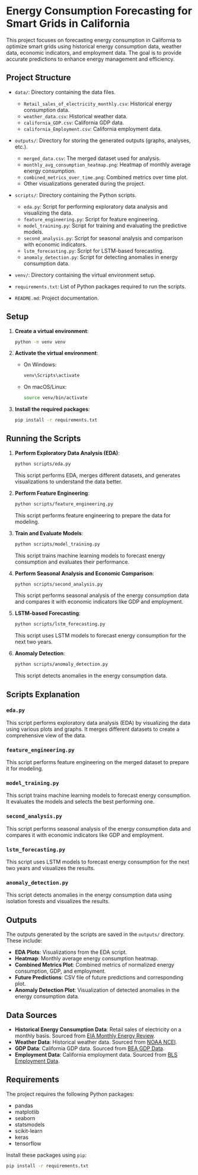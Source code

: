 # Energy Consumption Forecasting for Smart Grids in California

This project focuses on forecasting energy consumption in California to optimize smart grids using historical energy consumption data, weather data, economic indicators, and employment data. The goal is to provide accurate predictions to enhance energy management and efficiency.

## Project Structure

- `data/`: Directory containing the data files.
  - `Retail_sales_of_electricity_monthly.csv`: Historical energy consumption data.
  - `weather_data.csv`: Historical weather data.
  - `california_GDP.csv`: California GDP data.
  - `california_Employment.csv`: California employment data.

- `outputs/`: Directory for storing the generated outputs (graphs, analyses, etc.).
  - `merged_data.csv`: The merged dataset used for analysis.
  - `monthly_avg_consumption_heatmap.png`: Heatmap of monthly average energy consumption.
  - `combined_metrics_over_time.png`: Combined metrics over time plot.
  - Other visualizations generated during the project.

- `scripts/`: Directory containing the Python scripts.
  - `eda.py`: Script for performing exploratory data analysis and visualizing the data.
  - `feature_engineering.py`: Script for feature engineering.
  - `model_training.py`: Script for training and evaluating the predictive models.
  - `second_analysis.py`: Script for seasonal analysis and comparison with economic indicators.
  - `lstm_forecasting.py`: Script for LSTM-based forecasting.
  - `anomaly_detection.py`: Script for detecting anomalies in energy consumption data.

- `venv/`: Directory containing the virtual environment setup.

- `requirements.txt`: List of Python packages required to run the scripts.
- `README.md`: Project documentation.

## Setup

1. **Create a virtual environment**:
    ```bash
    python -m venv venv
    ```

2. **Activate the virtual environment**:
    - On Windows:
      ```bash
      venv\Scripts\activate
      ```
    - On macOS/Linux:
      ```bash
      source venv/bin/activate
      ```

3. **Install the required packages**:
    ```bash
    pip install -r requirements.txt
    ```

## Running the Scripts

1. **Perform Exploratory Data Analysis (EDA)**:
    ```bash
    python scripts/eda.py
    ```
    This script performs EDA, merges different datasets, and generates visualizations to understand the data better.

2. **Perform Feature Engineering**:
    ```bash
    python scripts/feature_engineering.py
    ```
    This script performs feature engineering to prepare the data for modeling.

3. **Train and Evaluate Models**:
    ```bash
    python scripts/model_training.py
    ```
    This script trains machine learning models to forecast energy consumption and evaluates their performance.

5. **Perform Seasonal Analysis and Economic Comparison**:
    ```bash
    python scripts/second_analysis.py
    ```
    This script performs seasonal analysis of the energy consumption data and compares it with economic indicators like GDP and employment.

6. **LSTM-based Forecasting**:
    ```bash
    python scripts/lstm_forecasting.py
    ```
    This script uses LSTM models to forecast energy consumption for the next two years.

7. **Anomaly Detection**:
    ```bash
    python scripts/anomaly_detection.py
    ```
    This script detects anomalies in the energy consumption data.

## Scripts Explanation

### `eda.py`
This script performs exploratory data analysis (EDA) by visualizing the data using various plots and graphs. It merges different datasets to create a comprehensive view of the data.

### `feature_engineering.py`
This script performs feature engineering on the merged dataset to prepare it for modeling.

### `model_training.py`
This script trains machine learning models to forecast energy consumption. It evaluates the models and selects the best performing one.

### `second_analysis.py`
This script performs seasonal analysis of the energy consumption data and compares it with economic indicators like GDP and employment.

### `lstm_forecasting.py`
This script uses LSTM models to forecast energy consumption for the next two years and visualizes the results.

### `anomaly_detection.py`
This script detects anomalies in the energy consumption data using isolation forests and visualizes the results.

## Outputs

The outputs generated by the scripts are saved in the `outputs/` directory. These include:
- **EDA Plots**: Visualizations from the EDA script.
- **Heatmap**: Monthly average energy consumption heatmap.
- **Combined Metrics Plot**: Combined metrics of normalized energy consumption, GDP, and employment.
- **Future Predictions**: CSV file of future predictions and corresponding plot.
- **Anomaly Detection Plot**: Visualization of detected anomalies in the energy consumption data.

## Data Sources

- **Historical Energy Consumption Data**: Retail sales of electricity on a monthly basis. Sourced from [EIA Monthly Energy Review](https://www.eia.gov/totalenergy/data/monthly/).
- **Weather Data**: Historical weather data. Sourced from [NOAA NCEI](https://www.ncei.noaa.gov/).
- **GDP Data**: California GDP data. Sourced from [BEA GDP Data](https://www.bea.gov/).
- **Employment Data**: California employment data. Sourced from [BLS Employment Data](https://www.bls.gov/).

## Requirements

The project requires the following Python packages:
- pandas
- matplotlib
- seaborn
- statsmodels
- scikit-learn
- keras
- tensorflow

Install these packages using `pip`:
```bash
pip install -r requirements.txt
```
